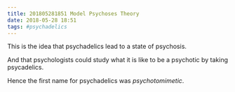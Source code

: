 ```yaml
---
title: 201805281851 Model Psychoses Theory
date: 2018-05-28 18:51
tags: #psychadelics
---
```


This is the idea that psychadelics lead to a state of psychosis.

And that psychologists could study what it is like to be a psychotic by taking psycadelics.

Hence the first name for psychadelics was _psychotomimetic_.
